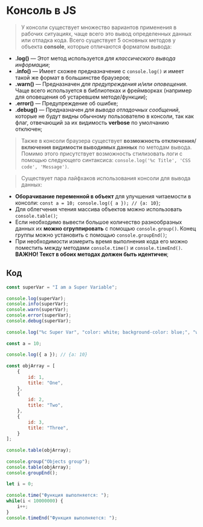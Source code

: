 # Консоль в JS

>У консоли существует множество вариантов применения в рабочих ситуациях, чаще всего это вывод определенных данных или отладка кода. Всего существует 5 основных методов у объекта **console**, которые отличаются форматом вывода:
* **.log()** — Этот метод используется *для классического вывода информации*;
* **.info()** — Имеет схожее предназначение с `console.log()` и имеет такой же формат в большинстве браузеров;
* **.warn()** — Предназначен *для предупреждения и/или оповещения*. Чаще всего используется в библиотеках и фреймворках (например для оповещения об устаревшем методе/функции);
* **.error()** — Предупреждение об ошибке;
* **.debug()** — Предназначен *для вывода отладочных сообщений*, которые не будут видны обычному пользователю в консоли, так как флаг, отвечающий за их видимость **verbose** по умолчанию отключен;

>Также в консоли браузера существует **возможность отключения/включения видимости выводимых данных** по методам вывода. Помимо этого присутствует возможность стилизовать логи с помощью следующего синтаксиса: `console.log('%c Title', 'CSS code', 'Message')`.

 
>Существует пара лайфхаков использования консоли для вывода данных:
* **Оборачивание переменной в объект** для улучшения читаемости в консоли: `const a = 10; console.log({ a }); // {a: 10}`;
* Для облегчения чтения массива объектов можно использовать `console.table()`;
* Если необходимо вывести большое количество разнообразных данных их **можно сгруппировать** с помощью `console.group()`. Конец группы можно установить с помощью `console.groupEnd()`;
* При необходимости измерить время выполнения кода его можно поместить между методами `console.time()` и `console.timeEnd()`. **ВАЖНО! Текст в обоих методах должен быть идентичен**;

## Код

```javascript
const superVar = "I am a Super Variable";  
  
console.log(superVar);  
console.info(superVar);  
console.warn(superVar);  
console.error(superVar);  
console.debug(superVar);  
  
console.log("%c Super Var", "color: white; background-color: blue;", "wow, it's a super variable!");  
  
const a = 10;  
  
console.log({ a }); // {a: 10}  
  
const objArray = [  
    {  
        id: 1,  
        title: "One",  
    },  
    {  
        id: 2,  
        title: "Two",  
    },  
    {  
        id: 3,  
        title: "Three",  
    }  
];  
  
console.table(objArray);  
  
console.group("Objects group");  
console.table(objArray);  
console.groupEnd();  
  
let i = 0;  
  
console.time("Функция выполняется: ");  
while(i < 10000000) {  
    i++;  
}  
console.timeEnd("Функция выполняется: ");
```